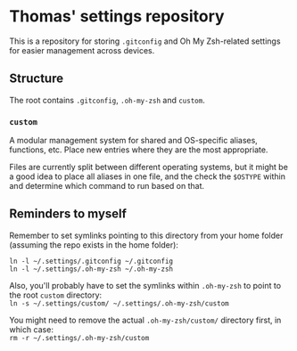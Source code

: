 # Thomas' settings repository

This is a repository for storing `.gitconfig` and Oh My Zsh-related settings for easier management across devices.

## Structure

The root contains `.gitconfig`, `.oh-my-zsh` and `custom`.

### `custom`

A modular management system for shared and OS-specific aliases, functions, etc. Place new entries where they are the most appropriate.

Files are currently split between different operating systems, but it might be a good idea to place all aliases in one file, and the check the `$OSTYPE` within and determine which command to run based on that.

## Reminders to myself

Remember to set symlinks pointing to this directory from your home folder (assuming the repo exists in the home folder):

`ln -l ~/.settings/.gitconfig ~/.gitconfig`\
`ln -l ~/.settings/.oh-my-zsh ~/.oh-my-zsh`

Also, you'll probably have to set the symlinks within `.oh-my-zsh` to point to the root `custom` directory:\
`ln -s ~/.settings/custom/ ~/.settings/.oh-my-zsh/custom`

You might need to remove the actual `.oh-my-zsh/custom/` directory first, in which case:\
`rm -r ~/.settings/.oh-my-zsh/custom`